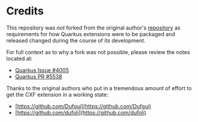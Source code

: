 # Credits

This repository was *not* forked from the original author's [repository](https://github.com/dufoli/quarkus/tree/4005_cxf) as requirements for how Quarkus extensions were to be packaged and released changed during the course of its development.  

For full context as to why a fork was not possible, please review the notes located at:

* [Quarkus Issue #4005](https://github.com/quarkusio/quarkus/issues/4005)
* [Quarkus PR #5538](https://github.com/quarkusio/quarkus/pull/5538)

Thanks to the original authors who put in a tremendous amount of effort to get the CXF extension in a working state:

* [https://github.com/Dufgui](https://github.com/Dufgui)
* [https://github.com/dufoli](https://github.com/dufoli)